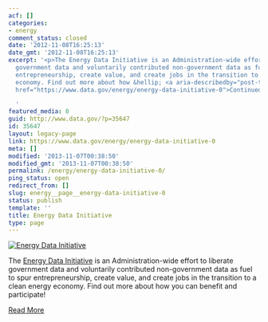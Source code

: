 ```yaml
---
acf: []
categories:
- energy
comment_status: closed
date: '2012-11-08T16:25:13'
date_gmt: '2012-11-08T16:25:13'
excerpt: '<p>The Energy Data Initiative is an Administration-wide effort to liberate
  government data and voluntarily contributed non-government data as fuel to spur
  entrepreneurship, create value, and create jobs in the transition to a clean energy
  economy. Find out more about how &hellip; <a aria-describedby="post-title-35647"
  href="https://www.data.gov/energy/energy-data-initiative-0">Continued</a></p>

  '
featured_media: 0
guid: http://www.data.gov/?p=35647
id: 35647
layout: legacy-page
link: https://www.data.gov/energy/energy-data-initiative-0
meta: []
modified: '2013-11-07T00:38:50'
modified_gmt: '2013-11-07T00:38:50'
permalink: /energy/energy-data-initiative-0/
ping_status: open
redirect_from: []
slug: energy__page__energy-data-initiative-0
status: publish
template: ''
title: Energy Data Initiative
type: page
---
```

[![Energy Data Initiative](https://s3.amazonaws.com/bsp-ocsit-prod-east-appdata/datagov/wordpress/2013/10/attachments/energy-feature-datainitiative2.png "Energy Data Initiative")](/energy/energy-data-initiative)

The [Energy Data Initiative](http://www.whitehouse.gov/blog/2012/05/22/unlocking-power-energy-data) is an Administration-wide effort to liberate government data and voluntarily contributed non-government data as fuel to spur entrepreneurship, create value, and create jobs in the transition to a clean energy economy. Find out more about how you can benefit and participate!

[Read More](/energy/energy-data-initiative)
